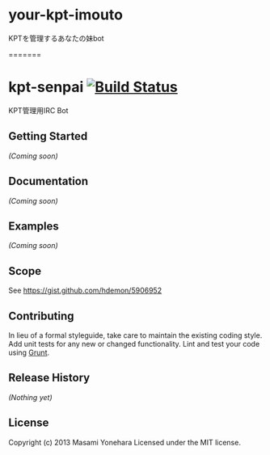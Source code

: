 your-kpt-imouto
==========

KPTを管理するあなたの妹bot

=======
# kpt-senpai [![Build Status](https://secure.travis-ci.org/hdemon/kpt-senpai.png?branch=master)](http://travis-ci.org/hdemon/kpt-senpai)

KPT管理用IRC Bot

## Getting Started
_(Coming soon)_

## Documentation
_(Coming soon)_

## Examples
_(Coming soon)_

## Scope
See https://gist.github.com/hdemon/5906952

## Contributing
In lieu of a formal styleguide, take care to maintain the existing coding style. Add unit tests for any new or changed functionality. Lint and test your code using [Grunt](http://gruntjs.com/).

## Release History
_(Nothing yet)_

## License
Copyright (c) 2013 Masami Yonehara
Licensed under the MIT license.
